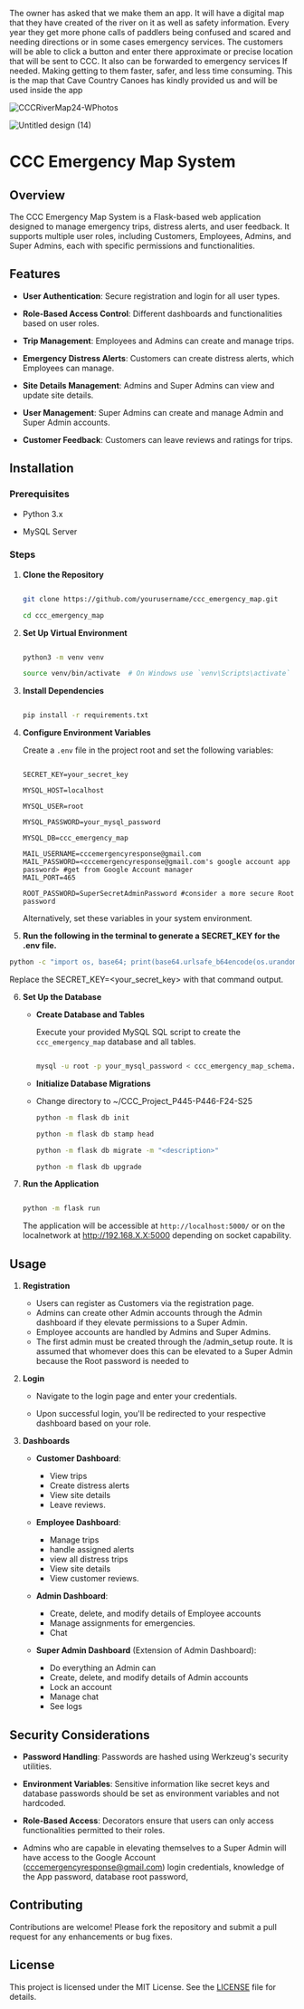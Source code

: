 ﻿The owner has asked that we make them an app.
It will have a digital map that they have created of the river on it as well as safety information. 
Every year they get more phone calls of paddlers being confused and scared and needing directions or in some cases emergency services. 
The customers will be able to click a button and enter there approximate or precise location that will be sent to CCC. 
It also can be forwarded to emergency services If needed. Making getting to them faster, safer, and less time consuming.
This is the map that Cave Country Canoes has kindly provided us and will be used inside the app

![CCCRiverMap24-WPhotos](https://github.com/user-attachments/assets/ab598f57-71a4-4994-bcfb-62147c696194)

![Untitled design (14)](https://github.com/user-attachments/assets/a7845a40-f220-4ad3-8e5b-47bf9313c4f9)


# CCC Emergency Map System 

## Overview 

The CCC Emergency Map System is a Flask-based web application designed to manage emergency trips, distress alerts, and user feedback. It supports multiple user roles, including Customers, Employees, Admins, and Super Admins, each with specific permissions and functionalities. 

## Features 

- **User Authentication**: Secure registration and login for all user types. 

- **Role-Based Access Control**: Different dashboards and functionalities based on user roles. 

- **Trip Management**: Employees and Admins can create and manage trips. 

- **Emergency Distress Alerts**: Customers can create distress alerts, which Employees can manage. 

- **Site Details Management**: Admins and Super Admins can view and update site details. 

- **User Management**: Super Admins can create and manage Admin and Super Admin accounts. 

- **Customer Feedback**: Customers can leave reviews and ratings for trips. 

## Installation 

### Prerequisites 

- Python 3.x 

- MySQL Server 

### Steps 

1. **Clone the Repository** 

    ```bash 

    git clone https://github.com/yourusername/ccc_emergency_map.git 

    cd ccc_emergency_map 

    ``` 

2. **Set Up Virtual Environment** 

    ```bash 

    python3 -m venv venv 

    source venv/bin/activate  # On Windows use `venv\Scripts\activate` 

    ``` 

3. **Install Dependencies** 

    ```bash 

    pip install -r requirements.txt 

    ``` 

4. **Configure Environment Variables** 

    Create a `.env` file in the project root and set the following variables: 

    ```env 

    SECRET_KEY=your_secret_key 

    MYSQL_HOST=localhost 

    MYSQL_USER=root 

    MYSQL_PASSWORD=your_mysql_password 

    MYSQL_DB=ccc_emergency_map 
   
   MAIL_USERNAME=cccemergencyresponse@gmail.com
   MAIL_PASSWORD=<cccemergencyresponse@gmail.com's google account app password> #get from Google Account manager
   MAIL_PORT=465

   ROOT_PASSWORD=SuperSecretAdminPassword #consider a more secure Root password
    ``` 

    Alternatively, set these variables in your system environment. 
5. **Run the following in the terminal to generate a SECRET_KEY for the .env file.**
```bash
python -c "import os, base64; print(base64.urlsafe_b64encode(os.urandom(24)).decode('utf-8'))"
```
   Replace the SECRET_KEY=<your_secret_key> with that command output.


6. **Set Up the Database** 

    - **Create Database and Tables** 

        Execute your provided MySQL SQL script to create the `ccc_emergency_map` database and all tables. 

        ```bash 

        mysql -u root -p your_mysql_password < ccc_emergency_map_schema.sql 

        ``` 

    - **Initialize Database Migrations** 
   
    - Change directory to ~/CCC_Project_P445-P446-F24-S25

        ```bash
      python -m flask db init
      
      python -m flask db stamp head
      
      python -m flask db migrate -m "<description>"
      
      python -m flask db upgrade

        ``` 

7. **Run the Application** 

    ```bash 

    python -m flask run 

    ``` 

    The application will be accessible at `http://localhost:5000/` or on the localnetwork at http://192.168.X.X:5000 depending on socket capability.

## Usage 

1. **Registration** 

    - Users can register as Customers via the registration page.
    - Admins can create other Admin accounts through the Admin dashboard if they elevate permissions to a Super Admin.
    - Employee accounts are handled by Admins and Super Admins. 
    - The first admin must be created through the /admin_setup route. It is assumed that whomever does this can be elevated to a Super Admin because the Root password is needed to 

2. **Login** 

    - Navigate to the login page and enter your credentials. 

    - Upon successful login, you'll be redirected to your respective dashboard based on your role. 

3. **Dashboards** 

    - **Customer Dashboard**: 
      - View trips
      - Create distress alerts
      - View site details
      - Leave reviews. 

    - **Employee Dashboard**: 
      - Manage trips
      - handle assigned alerts
      - view all distress trips
      - View site details
      - View customer reviews. 

    - **Admin Dashboard**: 
      - Create, delete, and modify details of Employee accounts
      - Manage assignments for emergencies. 
      - Chat

    - **Super Admin Dashboard** (Extension of Admin Dashboard):
      - Do everything an Admin can
      - Create, delete, and modify details of Admin accounts
      - Lock an account
      - Manage chat
      - See logs

## Security Considerations 

- **Password Handling**: Passwords are hashed using Werkzeug's security utilities. 

- **Environment Variables**: Sensitive information like secret keys and database passwords should be set as environment variables and not hardcoded. 

- **Role-Based Access**: Decorators ensure that users can only access functionalities permitted to their roles. 
- Admins who are capable in elevating themselves to a Super Admin will have access to the Google Account (cccemergencyresponse@gmail.com) login credentials, knowledge of the App password, database root password, 

## Contributing 

Contributions are welcome! Please fork the repository and submit a pull request for any enhancements or bug fixes. 

## License 

This project is licensed under the MIT License. See the [LICENSE](LICENSE) file for details. 